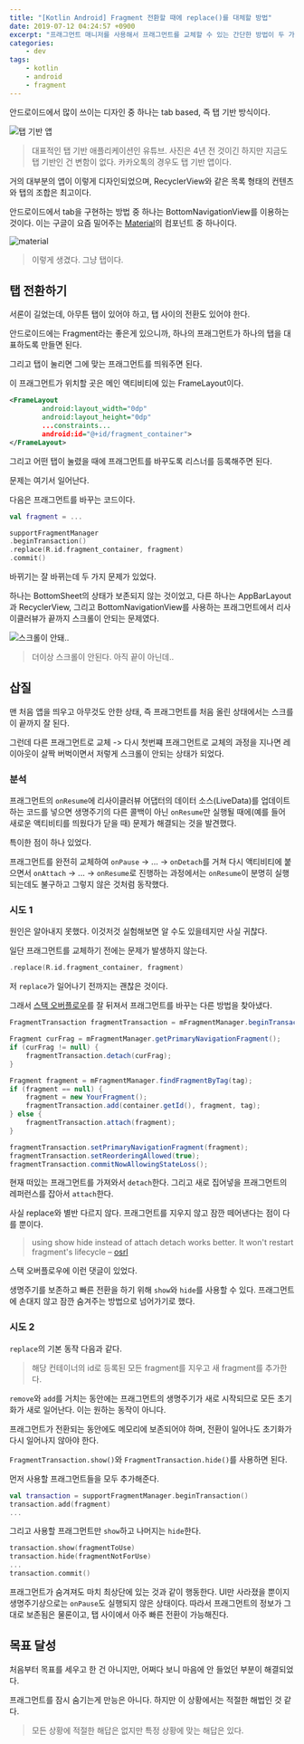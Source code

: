 ```yaml
---
title: "[Kotlin Android] Fragment 전환할 때에 replace()를 대체할 방법"
date: 2019-07-12 04:24:57 +0900
excerpt: "프래그먼트 매니저를 사용해서 프래그먼트를 교체할 수 있는 간단한 방법이 두 가지 있다. replace()와, show() + hide()이다."
categories:
    - dev
tags:
    - kotlin
    - android
    - fragment
---
```


안드로이드에서 많이 쓰이는 디자인 중 하나는 tab based, 즉 탭 기반 방식이다.

![탭 기반 앱](https://i.imgur.com/M8YU8jh.jpg)

> 대표적인 탭 기반 애플리케이션인 유튜브. 사진은 4년 전 것이긴 하지만 지금도 탭 기반인 건 변함이 없다.
카카오톡의 경우도 탭 기반 앱이다.

거의 대부분의 앱이 이렇게 디자인되었으며, RecyclerView와 같은 목록 형태의 컨텐츠와 탭의 조합은 최고이다.

안드로이드에서 tab을 구현하는 방법 중 하나는 BottomNavigationView를 이용하는 것이다.
이는 구글이 요즘 밀어주는 [Material](https://material.io/design/)의 컴포넌트 중 하나이다.

![material](https://i.imgur.com/RqcHxcB.png)
> 이렇게 생겼다. 그냥 탭이다.

## 탭 전환하기

서론이 길었는데, 아무튼 탭이 있어야 하고, 탭 사이의 전환도 있어야 한다.

안드로이드에는 Fragment라는 좋은게 있으니까, 하나의 프래그먼트가 하나의 탭을 대표하도록 만들면 된다.

그리고 탭이 눌리면 그에 맞는 프래그먼트를 띄워주면 된다.

이 프래그먼트가 위치할 곳은 메인 액티비티에 있는 FrameLayout이다.

~~~xml
<FrameLayout
        android:layout_width="0dp"
        android:layout_height="0dp"
        ...constraints...
        android:id="@+id/fragment_container">
</FrameLayout>
~~~

그리고 어떤 탭이 눌렸을 때에 프래그먼트를 바꾸도록 리스너를 등록해주면 된다.

문제는 여기서 일어난다.

다음은 프래그먼트를 바꾸는 코드이다.

~~~kotlin
val fragment = ...

supportFragmentManager
.beginTransaction()
.replace(R.id.fragment_container, fragment)
.commit()
~~~

바뀌기는 잘 바뀌는데 두 가지 문제가 있었다.

하나는 BottomSheet의 상태가 보존되지 않는 것이었고, 다른 하나는 AppBarLayout과 RecyclerView, 그리고 BottomNavigationView를 사용하는 프래그먼트에서 리사이클러뷰가 끝까지 스크롤이 안되는 문제였다.

![스크롤이 안돼..](https://i.imgur.com/POLVrQy.png)
> 더이상 스크롤이 안된다. 아직 끝이 아닌데..

## 삽질

맨 처음 앱을 띄우고 아무것도 안한 상태, 즉 프래그먼트를 처음 올린 상태에서는 스크를이 끝까지 잘 된다.

그런데 다른 프래그먼트로 교체 -> 다시 첫번쨰 프래그먼트로 교체의 과정을 지나면 레이아웃이 살짝 버벅이면서 저렇게 스크롤이 안되는 상태가 되었다.

### 분석

프래그먼트의 `onResume`에 리사이클러뷰 어댑터의 데이터 소스(LiveData)를 업데이트하는 코드를 넣으면 생명주기의 다른 콜백이 아닌 `onResume`만 실행될 때에(예를 들어 새로운 액티비티를 띄웠다가 닫을 때) 문제가 해결되는 것을 발견했다.

특이한 점이 하나 있었다.

프래그먼트를 완전히 교체하여 `onPause` -> ... -> `onDetach`를 거쳐 다시 액티비티에 붙으면서 `onAttach` -> ... -> `onResume`로 진행하는 과정에서는 `onResume`이 분명히 실행되는데도 불구하고 그렇지 않은 것처럼 동작했다.

### 시도 1

원인은 알아내지 못했다. 이것저것 실험해보면 알 수도 있을테지만 사실 귀찮다.

일단 프래그먼트를 교체하기 전에는 문제가 발생하지 않는다.
~~~kotlin
.replace(R.id.fragment_container, fragment)
~~~

저 `replace`가 일어나기 전까지는 괜찮은 것이다.

그래서 [스택 오버플로우](https://stackoverflow.com/a/45301078)를 잘 뒤져서 프래그먼트를 바꾸는 다른 방법을 찾아냈다.

~~~java
FragmentTransaction fragmentTransaction = mFragmentManager.beginTransaction();

Fragment curFrag = mFragmentManager.getPrimaryNavigationFragment();
if (curFrag != null) {
    fragmentTransaction.detach(curFrag);
}

Fragment fragment = mFragmentManager.findFragmentByTag(tag);
if (fragment == null) {
    fragment = new YourFragment();
    fragmentTransaction.add(container.getId(), fragment, tag);
} else {
    fragmentTransaction.attach(fragment);
}

fragmentTransaction.setPrimaryNavigationFragment(fragment);
fragmentTransaction.setReorderingAllowed(true);
fragmentTransaction.commitNowAllowingStateLoss();
~~~

현재 떠있는 프래그먼트를 가져와서 `detach`한다. 그리고 새로 집어넣을 프래그먼트의 레퍼런스를 잡아서 `attach`한다.

사실 replace와 별반 다르지 않다. 프래그먼트를 지우지 않고 잠깐 떼어낸다는 점이 다를 뿐이다.

> using show hide instead of attach detach works better. It won't restart fragment's lifecycle – [osrl](https://stackoverflow.com/users/1120126/osrl)

스택 오버플로우에 이런 댓글이 있었다.

생명주기를 보존하고 빠른 전환을 하기 위해 `show`와 `hide`를 사용할 수 있다.
프래그먼트에 손대지 않고 잠깐 숨겨주는 방법으로 넘어가기로 했다.

### 시도 2

`replace`의 기본 동작 다음과 같다.
> 해당 컨테이너의 id로 등록된 모든 fragment를 지우고 새 fragment를 추가한다.

`remove`와 `add`를 거치는 동안에는 프래그먼트의 생명주기가 새로 시작되므로 모든 초기화가 새로 일어난다. 이는 원하는 동작이 아니다.

프래그먼트가 전환되는 동안에도 메모리에 보존되어야 하며, 전환이 일어나도 초기화가 다시 일어나지 않아야 한다.

`FragmentTransaction.show()`와 `FragmentTransaction.hide()`를 사용하면 된다.

먼저 사용할 프래그먼트들을 모두 추가해준다.

~~~kotlin
val transaction = supportFragmentManager.beginTransaction()
transaction.add(fragment)
...
~~~

그리고 사용할 프래그먼트만 `show`하고 나머지는 `hide`한다.

~~~kotlin
transaction.show(fragmentToUse)
transaction.hide(fragmentNotForUse)
...
transaction.commit()
~~~

프래그먼트가 숨겨져도 마치 최상단에 있는 것과 같이 행동한다.
UI만 사라졌을 뿐이지 생명주기상으로는 `onPause`도 실행되지 않은 상태이다.
따라서 프래그먼트의 정보가 그대로 보존됨은 물론이고, 탭 사이에서 아주 빠른 전환이 가능해진다.

## 목표 달성

처음부터 목표를 세우고 한 건 아니지만, 어쩌다 보니 마음에 안 들었던 부분이 해결되었다.

프래그먼트를 잠시 숨기는게 만능은 아니다. 하지만 이 상황에서는 적절한 해법인 것 같다.

> 모든 상황에 적절한 해답은 없지만 특정 상황에 맞는 해답은 있다.
